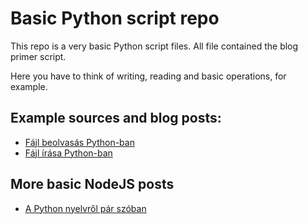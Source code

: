 # Basic Python script repo

This repo is a very basic Python script files. All file contained the blog primer script.

Here you have to think of writing, reading and basic operations, for example.

## Example sources and blog posts:

* [Fájl beolvasás Python-ban](https://oa.webspecial.hu/posts/python-fajl-beolvasa/)
* [Fájl írása Python-ban](https://oa.webspecial.hu/posts/python-fajl-irasa/)


## More basic NodeJS posts

* [A Python nyelvről pár szóban](https://oa.webspecial.hu/posts/python-nyelvrol-par-szoban/)
